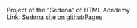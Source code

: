 Project of the "Sedona" of HTML Academy<br>
Link: <a href="https://pastachevsky.github.io/sedona/">Sedona site on githubPages</a>
